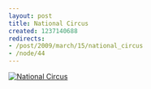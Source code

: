 ```yaml
--- 
layout: post
title: National Circus
created: 1237140688
redirects:
- /post/2009/march/15/national_circus
- /node/44
---
```

<a href="http://www.flickr.com/photos/johndbritton/3347725223/"><img src="http://farm4.static.flickr.com/3427/3347725223_55893f5c0c.jpg" alt="National Circus" /></a>
